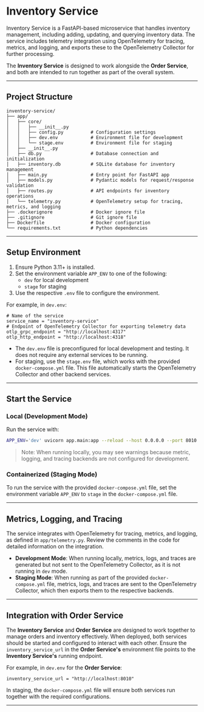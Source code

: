 
# Inventory Service

Inventory Service is a FastAPI-based microservice that handles inventory management, including adding, updating, and querying inventory data. 
The service includes telemetry integration using OpenTelemetry for tracing, metrics, and logging, and exports these to the 
OpenTelemetry Collector for further processing.

The **Inventory Service** is designed to work alongside the **Order Service**, and both are intended to run together as part of the overall system.

---

## Project Structure

```
inventory-service/
├── app/
│   ├── core/
│   │   ├── __init__.py
│   │   ├── config.py          # Configuration settings
│   │   ├── dev.env            # Environment file for development
│   │   └── stage.env          # Environment file for staging
│   ├── __init__.py
│   ├── db.py                  # Database connection and initialization
│   ├── inventory.db           # SQLite database for inventory management
│   ├── main.py                # Entry point for FastAPI app
│   ├── models.py              # Pydantic models for request/response validation
│   ├── routes.py              # API endpoints for inventory operations
│   └── telemetry.py           # OpenTelemetry setup for tracing, metrics, and logging
├── .dockerignore              # Docker ignore file
├── .gitignore                 # Git ignore file
├── Dockerfile                 # Docker configuration
└── requirements.txt           # Python dependencies
```

---

## Setup Environment

1. Ensure Python 3.11+ is installed.
2. Set the environment variable `APP_ENV` to one of the following:
   - `dev` for local development
   - `stage` for staging
3. Use the respective `.env` file to configure the environment.

For example, in `dev.env`:
```env
# Name of the service
service_name = "inventory-service"
# Endpoint of OpenTelemetry Collector for exporting telemetry data
otlp_grpc_endpoint = "http://localhost:4317"
otlp_http_endpoint = "http://localhost:4318"
```
- The `dev.env` file is preconfigured for local development and testing. It does not require any external services to be running.
- For staging, use the `stage.env` file, which works with the provided `docker-compose.yml` file. This file automatically starts the OpenTelemetry Collector and other backend services.

---

## Start the Service

### Local (Development Mode)

Run the service with:
```bash
APP_ENV='dev' uvicorn app.main:app --reload --host 0.0.0.0 --port 8010
```

> Note: When running locally, you may see warnings because metric, logging, and tracing backends are not configured for development.

### Containerized (Staging Mode)

To run the service with the provided `docker-compose.yml` file, set the environment variable `APP_ENV` to `stage` in the `docker-compose.yml` file.

---

## Metrics, Logging, and Tracing

The service integrates with OpenTelemetry for tracing, metrics, and logging, as defined in `app/telemetry.py`. Review the comments in the code for detailed information on the integration.

- **Development Mode**: When running locally, metrics, logs, and traces are generated but not sent to the OpenTelemetry Collector, as it is not running in `dev` mode.
- **Staging Mode**: When running as part of the provided `docker-compose.yml` file, metrics, logs, and traces are sent to the OpenTelemetry Collector, which then exports them to the respective backends.

---

## Integration with Order Service

The **Inventory Service** and **Order Service** are designed to work together to manage orders and inventory effectively. When deployed, both services should be started and configured to interact with each other. Ensure the `inventory_service_url` in the **Order Service's** environment file points to the **Inventory Service's** running endpoint.

For example, in `dev.env` for the **Order Service**:
```env
inventory_service_url = "http://localhost:8010"
```

In staging, the `docker-compose.yml` file will ensure both services run together with the required configurations.

---